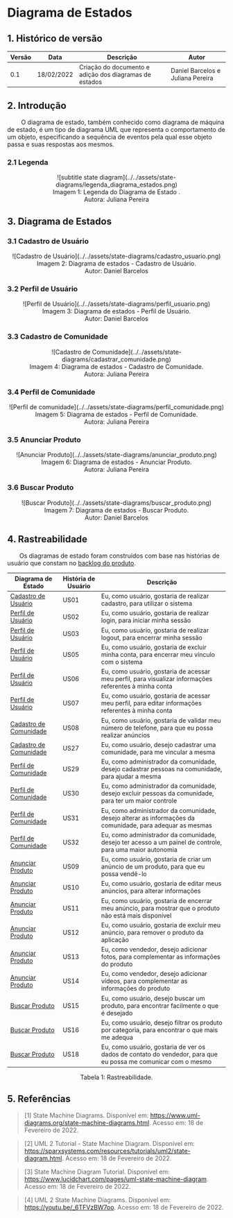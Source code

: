 # Diagrama de Estados

## 1. Histórico de versão

<center>

| Versão | Data       | Descrição                                           | Autor        |
| ------ | ---------- | --------------------------------------------------- | ------------ |
| 0.1    | 18/02/2022 | Criação do documento e adição dos diagramas de estados | Daniel Barcelos e Juliana Pereira |

</center>

## 2. Introdução

&emsp;&emsp; O diagrama de estado, também conhecido como diagrama de máquina de estado, é um tipo de diagrama UML que representa o comportamento de um objeto, especificando a sequência de eventos pela qual esse objeto passa e suas respostas aos mesmos.

### 2.1 Legenda

<center>
![subtitle state diagram](../../assets/state-diagrams/legenda_diagrama_estados.png)
<figcaption>Imagem 1: Legenda do Diagrama de Estado .</figcaption>
<figcaption>Autora: Juliana Pereira</figcaption>
</center>

## 3. Diagrama de Estados

### 3.1 Cadastro de Usuário
<center>
![Cadastro de Usuário](../../assets/state-diagrams/cadastro_usuario.png)
<figcaption>Imagem 2: Diagrama de estados - Cadastro de Usuário.</figcaption>
<figcaption>Autor: Daniel Barcelos</figcaption>
</center>


### 3.2 Perfil de Usuário
<center>
![Perfil de Usuário](../../assets/state-diagrams/perfil_usuario.png)
<figcaption>Imagem 3: Diagrama de estados - Perfil de Usuário.</figcaption>
<figcaption>Autor: Daniel Barcelos</figcaption>
</center> 

### 3.3 Cadastro de Comunidade
<center>
![Cadastro de Comunidade](../../assets/state-diagrams/cadastrar_comunidade.png)
<figcaption>Imagem 4: Diagrama de estados - Cadastro de Comunidade.</figcaption>
<figcaption>Autora: Juliana Pereira</figcaption>
</center>

### 3.4 Perfil de Comunidade
<center>
![Perfil de comunidade](../../assets/state-diagrams/perfil_comunidade.png)
<figcaption>Imagem 5: Diagrama de estados - Perfil de Comunidade.</figcaption>
<figcaption>Autora: Juliana Pereira</figcaption>
</center>

### 3.5 Anunciar Produto
<center>
![Anunciar Produto](../../assets/state-diagrams/anunciar_produto.png)
<figcaption>Imagem 6: Diagrama de estados - Anunciar Produto.</figcaption>
<figcaption>Autora: Juliana Pereira</figcaption>
</center> 

### 3.6 Buscar Produto
<center>
![Buscar Produto](../../assets/state-diagrams/buscar_produto.png)
<figcaption>Imagem 7: Diagrama de estados - Buscar Produto.</figcaption>
<figcaption>Autor: Daniel Barcelos</figcaption>
</center>

## 4. Rastreabilidade

&emsp;&emsp;Os diagramas de estado foram construídos com base nas histórias de usuário que constam no [backlog do produto](./backlog.md).

<center>

| Diagrama de Estado  | História de Usuário  | Descrição  |
|----------------------|------------|------------|
| [Cadastro de Usuário](#31-cadastro-de-usuario)                 | US01                 | Eu, como usuário, gostaria de realizar cadastro, para utilizar o sistema  |
| [Perfil de Usuário](#32-perfil-de-usuario)                 | US02                 | Eu, como usuário, gostaria de realizar login, para iniciar minha sessão  |
| [Perfil de Usuário](#32-perfil-de-usuario)                 | US03                 | Eu, como usuário, gostaria de realizar logout, para encerrar minha sessão  |
| [Perfil de Usuário](#32-perfil-de-usuario)                 | US05                 | Eu, como usuário, gostaria de excluir minha conta, para encerrar meu vínculo com o sistema  |
| [Perfil de Usuário](#32-perfil-de-usuario)                 | US06                 | Eu, como usuário, gostaria de acessar meu perfil, para visualizar informações referentes à minha conta  |
| [Perfil de Usuário](#32-perfil-de-usuario)                 | US07                 | Eu, como usuário, gostaria de acessar meu perfil, para editar informações referentes à minha conta  |
| [Cadastro de Comunidade](#33-cadastro-de-comunidade)                 | US08                 | Eu, como usuário, gostaria de validar meu número de telefone, para que eu possa realizar anúncios  |
| [Cadastro de Comunidade](#33-cadastro-de-comunidade)                 | US27                 | Eu, como usuário, desejo cadastrar uma comunidade, para me vincular a mesma  |
| [Perfil de Comunidade](#34-perfil-de-comunidade)                 | US29                 | Eu, como administrador da comunidade, desejo cadastrar pessoas na comunidade, para ajudar a mesma  |
| [Perfil de Comunidade](#34-perfil-de-comunidade)                 | US30                 | Eu, como administrador da comunidade, desejo excluir pessoas da comunidade, para ter um maior controle  |
| [Perfil de Comunidade](#34-perfil-de-comunidade)                 | US31                 | Eu, como administrador da comunidade, desejo alterar as informações da comunidade, para adequar as mesmas  |
| [Perfil de Comunidade](#34-perfil-de-comunidade)                 | US32                 | Eu, como administrador da comunidade, desejo ter acesso a um painel de controle, para uma maior autonomia  |
| [Anunciar Produto](#35-anunciar-produto)                 | US09                 | Eu, como usuário, gostaria de criar um anúncio de um produto, para que eu possa vendê-lo  |
| [Anunciar Produto](#35-anunciar-produto)                 | US10                 | Eu, como usuário, gostaria de editar meus anúncios, para alterar informações  |
| [Anunciar Produto](#35-anunciar-produto)                 | US11                 | Eu, como usuário, gostaria de encerrar meu anúncio, para mostrar que o produto não está mais disponível  |
| [Anunciar Produto](#35-anunciar-produto)                 | US12                 | Eu, como usuário, gostaria de excluir meu anúncio, para remover o produto da aplicação  |
| [Anunciar Produto](#35-anunciar-produto)                 | US13                 | Eu, como vendedor, desejo adicionar fotos, para complementar as informações do produto  |
| [Anunciar Produto](#35-anunciar-produto)                 | US14                 | Eu, como vendedor, desejo adicionar vídeos, para complementar as informações do produto  |
| [Buscar Produto](#36-buscar-produto)                 | US15                 | Eu, como usuário, desejo buscar um produto, para encontrar facilmente o que é desejado  |
| [Buscar Produto](#36-buscar-produto)                 | US16                 | Eu, como usuário, desejo filtrar os produto por categoria, para encontrar o que mais me adequa  |
| [Buscar Produto](#36-buscar-produto)                 | US18                 | Eu, como usuário, gostaria de ver os dados de contato do vendedor, para que eu possa me comunicar com o mesmo  |
<figcaption>Tabela 1: Rastreabilidade.</figcaption>

</center>

## 5. Referências

> [1] State Machine Diagrams. Disponível em: <https://www.uml-diagrams.org/state-machine-diagrams.html>. Acesso em: 18 de Fevereiro de 2022.

> [2] UML 2 Tutorial - State Machine Diagram. Disponível em: <https://sparxsystems.com/resources/tutorials/uml2/state-diagram.html>. Acesso em: 18 de Fevereiro de 2022.

> [3] State Machine Diagram Tutorial. Disponível em: <https://www.lucidchart.com/pages/uml-state-machine-diagram>. Acesso em: 18 de Fevereiro de 2022.

> [4] UML 2 State Machine Diagrams. Disponível em: <https://youtu.be/_6TFVzBW7oo>. Acesso em: 18 de Fevereiro de 2022.